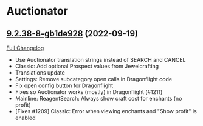 # Auctionator

## [9.2.38-8-gb1de928](https://github.com/Auctionator/Auctionator/tree/b1de928d25b0cadb944e06d17199ec2728b68ecd) (2022-09-19)
[Full Changelog](https://github.com/Auctionator/Auctionator/compare/9.2.38...b1de928d25b0cadb944e06d17199ec2728b68ecd) 

- Use Auctionator translation strings instead of SEARCH and CANCEL  
- Classic: Add optional Prospect values from Jewelcrafting  
- Translations update  
- Settings: Remove subcategory open calls in Dragonflight code  
- Fix open config button for Dragonflight  
- Fixes so Auctionator works (mostly) in Dragonflight (#1211)  
- Mainline: ReagentSearch: Always show craft cost for enchants (no profit)  
- [Fixes #1209] Classic: Error when viewing enchants and "Show profit" is enabled  
